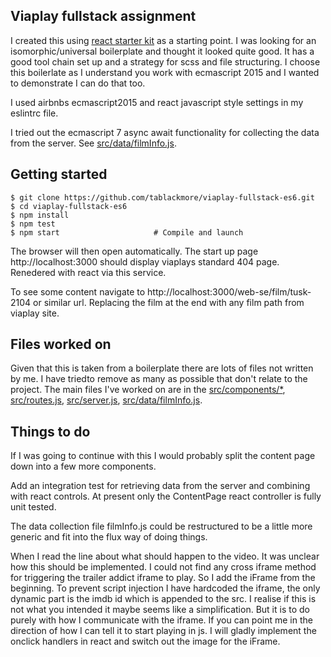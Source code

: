 ## Viaplay fullstack assignment

I created this using [react starter kit](http://www.reactstarterkit.com/) as a starting point. I was looking for an isomorphic/universal boilerplate and thought it looked quite good.
It has a good tool chain set up and a strategy for scss and file structuring. I choose this boilerlate as I understand you work with ecmascript 2015 and I wanted to demonstrate I can do that too.

I used airbnbs ecmascript2015 and react javascript style settings in my eslintrc file.

I tried out the ecmascript 7 async await functionality for collecting the data from the server. See [src/data/filmInfo.js](https://github.com/tablackmore/viaplay-fullstack-es6/tree/master/src/data/filmInfo.js).

## Getting started


```shell
$ git clone https://github.com/tablackmore/viaplay-fullstack-es6.git
$ cd viaplay-fullstack-es6
$ npm install                   
$ npm test
$ npm start                     # Compile and launch
```

The browser will then open automatically. 
The start up page http://localhost:3000 should display viaplays standard 404 page. Renedered with react via this service.

To see some content navigate to http://localhost:3000/web-se/film/tusk-2104 or similar url. Replacing the film at the end with any film path from viaplay site.

## Files worked on

Given that this is taken from a boilerplate there are lots of files not written by me. I have triedto remove as many as possible that don't relate to the project. The main files I've worked on are in the [src/components/*](https://github.com/tablackmore/viaplay-fullstack-es6/tree/master/src/components), [src/routes.js](https://github.com/tablackmore/viaplay-fullstack-es6/tree/master/src/routes.js), [src/server.js](https://github.com/tablackmore/viaplay-fullstack-es6/tree/master/src/server.js), [src/data/filmInfo.js](https://github.com/tablackmore/viaplay-fullstack-es6/tree/master/src/data/filmInfo.js).  

## Things to do

If I was going to continue with this I would probably split the content page down into a few more components. 

Add an integration test for retrieving data from the server and combining with react controls. At present only the ContentPage react controller is fully unit tested. 

The data collection file filmInfo.js could be restructured to be a little more generic and fit into the flux way of doing things.

When I read the line about what should happen to the video. It was unclear how this should be implemented. I could not find any cross iframe method for triggering the trailer addict iframe to play. So I add the iFrame from the beginning. To prevent script injection I have hardcoded the iframe, the only dynamic part is the imdb id which is appended to the src. I realise if this is not what you intended it maybe seems like a simplification. But it is to do purely with how I communicate with the iframe. If you can point me in the direction of how I can tell it to start playing in js. I will gladly implement the onclick handlers in react and switch out the image for the iFrame.



